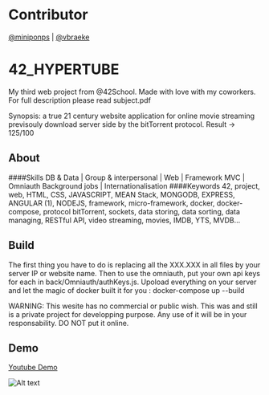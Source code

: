 # Contributor
<a href="https://github.com/miniponps">@miniponps</a> | 
<a href="https://github.com/vbraeke">@vbraeke</a>

# 42_HYPERTUBE
My third web project from @42School. Made with love with my coworkers.
For full description please read subject.pdf

Synopsis: a true 21 century website application for online movie streaming previsouly download server side by the bitTorrent protocol.
Result -> 125/100 

## About
####Skills
DB & Data  |
Group & interpersonal |
Web |
Framework MVC |
Omniauth 
Background jobs |
Internationalisation 
####Keywords
42, project, web, HTML, CSS, JAVASCRIPT, MEAN Stack, MONGODB, EXPRESS, ANGULAR (1), NODEJS, framework, micro-framework, docker, docker-compose, protocol bitTorrent, sockets, data storing, data sorting, data managing, RESTful API, video streaming, movies, IMDB, YTS, MVDB...

## Build

The first thing you have to do is replacing all the XXX.XXX in all files by your server IP or website name.
Then to use the omniauth, put your own api keys for each in back/Omniauth/authKeys.js.
Upoload everything on your server and let the magic of docker built it for you :
docker-compose up --build

 WARNING: This wesite has no commercial or public wish. This was and still is a private project for developping purpose. Any use of it will be in your responsability. DO NOT put it online.

## Demo
<a href="https://www.youtube.com/watch?v=tBRCFE10srY&feature=youtu.be">Youtube Demo</a>

![Alt text](/Hypertube.gif "Hypertube")


